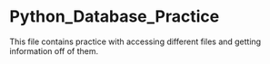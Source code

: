 # Python_Database_Practice
This file contains practice with accessing different files and getting information off of them.
